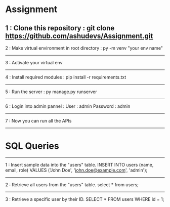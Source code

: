 # Assignment

1 : Clone this repository : git clone https://github.com/ashudevs/Assignment.git  
-----------------------------------------------------------------------------------------------------------------------------------------------------------------------
2 : Make virtual environment in root directory : py -m venv "your env name"

-----------------------------------------------------------------------------------------------------------------------------------------------------------------------
3 : Activate your virtual env

-----------------------------------------------------------------------------------------------------------------------------------------------------------------------
4 : Install required modules : pip install -r requirements.txt

-----------------------------------------------------------------------------------------------------------------------------------------------------------------------
5 : Run the server : py manage.py runserver

-----------------------------------------------------------------------------------------------------------------------------------------------------------------------
6 : Login into admin pannel : 
     User : admin
     Password : admin
     
-----------------------------------------------------------------------------------------------------------------------------------------------------------------------
7 : Now you can run all the APIs

-----------------------------------------------------------------------------------------------------------------------------------------------------------------------

# SQL Queries

-----------------------------------------------------------------------------------------------------------------------------------------------------------------------
1 : Insert sample data into the "users" table. 
     INSERT INTO users (name, email, role)
     VALUES ('John Doe', 'john.doe@example.com', 'admin');
     
-----------------------------------------------------------------------------------------------------------------------------------------------------------------------

2 : Retrieve all users from the "users" table.
      select * from users;
      
-----------------------------------------------------------------------------------------------------------------------------------------------------------------------

3 : Retrieve a specific user by their ID.
      SELECT * FROM users WHERE id = 1;
